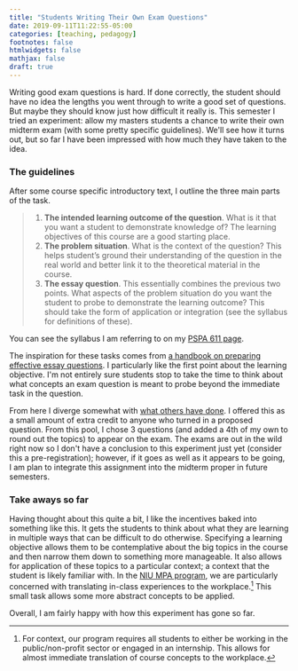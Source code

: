 ```yaml
---
title: "Students Writing Their Own Exam Questions"
date: 2019-09-11T11:22:55-05:00
categories: [teaching, pedagogy]
footnotes: false
htmlwidgets: false
mathjax: false
draft: true
---
```

Writing good exam questions is hard. If done correctly, the student should have no idea the lengths you went through to write a good set of questions. But maybe they should know just how difficult it really is. This semester I tried an experiment: allow my masters students a chance to write their own midterm exam (with some pretty specific guidelines). We'll see how it turns out, but so far I have been impressed with how much they have taken to the idea.

<!--more-->

### The guidelines
After some course specific introductory text, I outline the three main parts of the task.

> 1. **The intended learning outcome of the question**. What is it that you want a student to demonstrate knowledge of? The learning objectives of this course are a good starting place.
> 2. **The problem situation**. What is the context of the question? This helps student’s ground their understanding of the question in the real world and better link it to the theoretical material in the course.
> 3. **The essay question**. This essentially combines the previous two points. What aspects of the problem situation do you want the student to probe to demonstrate the learning outcome? This should take the form of application or integration (see the syllabus for definitions of these).

You can see the syllabus I am referring to on my [PSPA 611 page](/teaching/2019f-revenue/).

The inspiration for these tasks comes from [a handbook on preparing effective essay questions](https://testing.byu.edu/handbooks/WritingEffectiveEssayQuestions.pdf). I particularly like the first point about the learning objective. I'm not entirely sure students stop to take the time to think about what concepts an exam question is meant to probe beyond the immediate task in the question.

From here I diverge somewhat with [what others have done](https://www.facultyfocus.com/articles/educational-assessment/student-written-exams-increase-student-involvement/). I offered this as a small amount of extra credit to anyone who turned in a proposed question. From this pool, I chose 3 questions (and added a 4th of my own to round out the topics) to appear on the exam. The exams are out in the wild right now so I don't have a conclusion to this experiment just yet (consider this a pre-registration); however, if it goes as well as it appears to be going, I am plan to integrate this assignment into the midterm proper in future semesters.

### Take aways so far
Having thought about this quite a bit, I like the incentives baked into something like this. It gets the students to think about what they are learning in multiple ways that can be difficult to do otherwise. Specifying a learning objective allows them to be contemplative about the big topics in the course and then narrow them down to something more manageable. It also allows for application of these topics to a particular context; a context that the student is likely familiar with. In the [NIU MPA program](https://mpa.niu.edu), we are particularly concerned with translating in-class experiences to the workplace.[^1] This small task allows some more abstract concepts to be applied.

Overall, I am fairly happy with how this experiment has gone so far.

[^1]: For context, our program requires all students to either be working in the public/non-profit sector or engaged in an internship. This allows for almost immediate translation of course concepts to the workplace.
